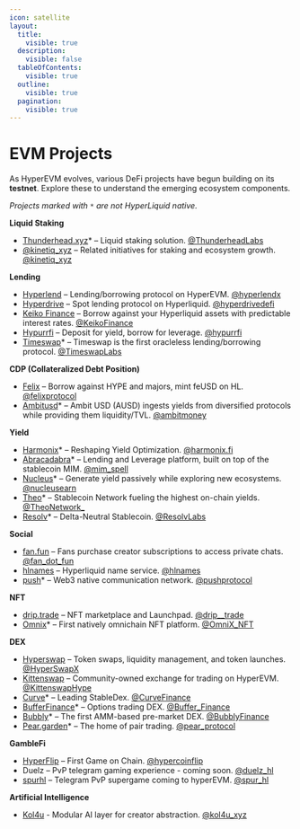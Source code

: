 ```yaml
---
icon: satellite
layout:
  title:
    visible: true
  description:
    visible: false
  tableOfContents:
    visible: true
  outline:
    visible: true
  pagination:
    visible: true
---
```


# EVM Projects

As HyperEVM evolves, various DeFi projects have begun building on its **testnet**. Explore these to understand the emerging ecosystem components.

_Projects marked with `*` are not HyperLiquid native._

**Liquid Staking**

* [Thunderhead.xyz](https://thunderhead.xyz/)\* – Liquid staking solution. [@ThunderheadLabs](https://x.com/ThunderheadLabs)
* [@kinetiq\_xyz](https://x.com/kinetiq_xyz) – Related initiatives for staking and ecosystem growth. [@kinetiq\_xyz](https://x.com/kinetiq_xyz)

**Lending**

* [Hyperlend](https://hyperlend.finance/) – Lending/borrowing protocol on HyperEVM. [@hyperlendx](https://x.com/hyperlendx)
* [Hyperdrive](https://ambit.finance/) –  Spot lending protocol on Hyperliquid. [@hyperdrivedefi](https://x.com/hyperdrivedefi)
* [Keiko Finance](https://keikofinance.com/) – Borrow against your Hyperliquid assets with predictable interest rates. [@KeikoFinance](https://x.com/keikofinance)
* [Hypurrfi](https://www.hypurr.fi/) – Deposit for yield, borrow for leverage. [@hypurrfi](https://x.com/hypurrfi)
* [Timeswap](https://app.timeswap.io/markets)\* – Timeswap is the first oracleless lending/borrowing protocol. [@TimeswapLabs](https://x.com/TimeswapLabs)

**CDP (Collateralized Debt Position)**

* [Felix](https://testnet.usefelix.xyz/) – Borrow against HYPE and majors, mint feUSD on HL. [@felixprotocol](https://x.com/felixprotocol)
* [Ambitusd](https://ambitusd.money/)\* – Ambit USD (AUSD) ingests yields from diversified protocols while providing them liquidity/TVL. [@ambitmoney](https://x.com/ambitmoney)

**Yield**

* [Harmonix](https://harmonix.fi/)\* – Reshaping Yield Optimization. [@harmonix.fi](https://x.com/harmonixfi)
* [Abracadabra](https://abracadabra.money/)\* – Lending and Leverage platform, built on top of the stablecoin MIM. [@mim\_spell](https://x.com/mim_spell)
* [Nucleus](https://www.nucleusearn.io/)\* – Generate yield passively while exploring new ecosystems. [@nucleusearn](https://x.com/nucleusearn)
* [Theo](https://theo.xyz/)\* – Stablecoin Network fueling the highest on-chain yields. [@TheoNetwork\_](https://x.com/TheoNetwork_)
* [Resolv](https://resolv.xyz/)\* – Delta-Neutral Stablecoin. [@ResolvLabs](https://x.com/ResolvLabs)

**Social**

* [fan.fun](https://fan.fun/) – Fans purchase creator subscriptions to access private chats. [@fan\_dot\_fun](https://x.com/fan_dot_fun)
* [hlnames](https://hlnames.xyz/) – Hyperliquid name service. [@hlnames](https://x.com/hlnames)
* [push](https://push.org/)\* – Web3 native communication network. [@pushprotocol](https://x.com/pushprotocol)

**NFT**

* [drip.trade](https://www.drip.trade/) – NFT marketplace and Launchpad. [@drip\_\_trade](https://x.com/drip__trade)
* [Omnix](https://link3.to/omni_x)\* – First natively omnichain NFT platform. [@OmniX\_NFT](https://x.com/OmniX_NFT)

**DEX**

* [Hyperswap](https://hyperswap.exchange/) – Token swaps, liquidity management, and token launches. [@HyperSwapX](https://x.com/HyperSwapX)
* [Kittenswap](https://kittenswap.finance/) – Community-owned exchange for trading on HyperEVM. [@KittenswapHype](https://x.com/KittenswapHype)
* [Curve](https://curve.fi/#/ethereum)\* – Leading StableDex. [@CurveFinance](https://x.com/CurveFinance)
* [BufferFinance](https://buffer.finance/fr)\* – Options trading DEX. [@Buffer\_Finance](https://x.com/Buffer_Finance)
* [Bubbly](https://app.bubbly.finance/swapPointsBuy)\* – The first AMM-based pre-market DEX. [@BubblyFinance](https://x.com/BubblyFinance)
* [Pear.garden](https://pear.garden/)\* – The home of pair trading. [@pear\_protocol](https://x.com/pear_protocol)

**GambleFi**

* [HyperFlip](https://testnet.hypercoinflip.com/) – First Game on Chain. [@hypercoinflip](https://x.com/hypercoinflip)
* Duelz – PvP telegram gaming experience - coming soon. [@duelz\_hl](https://x.com/duelz_hl)
* [spurhl](https://spurhl.com/) – Telegram PvP supergame coming to hyperEVM. [@spur\_hl](https://x.com/spur_hl)

**Artificial Intelligence**

* [Kol4u](https://www.kol4u.xyz/) - Modular AI layer for creator abstraction. [@kol4u\_xyz](https://x.com/kol4u_xyz)
